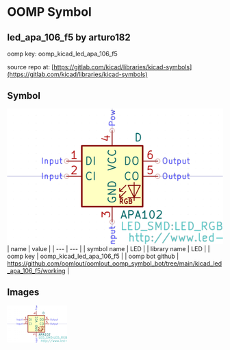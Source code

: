 # OOMP Symbol  
## led_apa_106_f5  by arturo182  
  
oomp key: oomp_kicad_led_apa_106_f5  
  
source repo at: [https://gitlab.com/kicad/libraries/kicad-symbols](https://gitlab.com/kicad/libraries/kicad-symbols)  
## Symbol  
  
[![working.png](working_600.png)](working.png)  
| name | value | 
| --- | --- | 
| symbol name | LED | 
| library name | LED | 
| oomp key | oomp_kicad_led_apa_106_f5 | 
| oomp bot github | https://github.com/oomlout/oomlout_oomp_symbol_bot/tree/main/kicad_led_apa_106_f5/working | 
## Images  
  
[![working.png](working_140.png)](working.png)  
